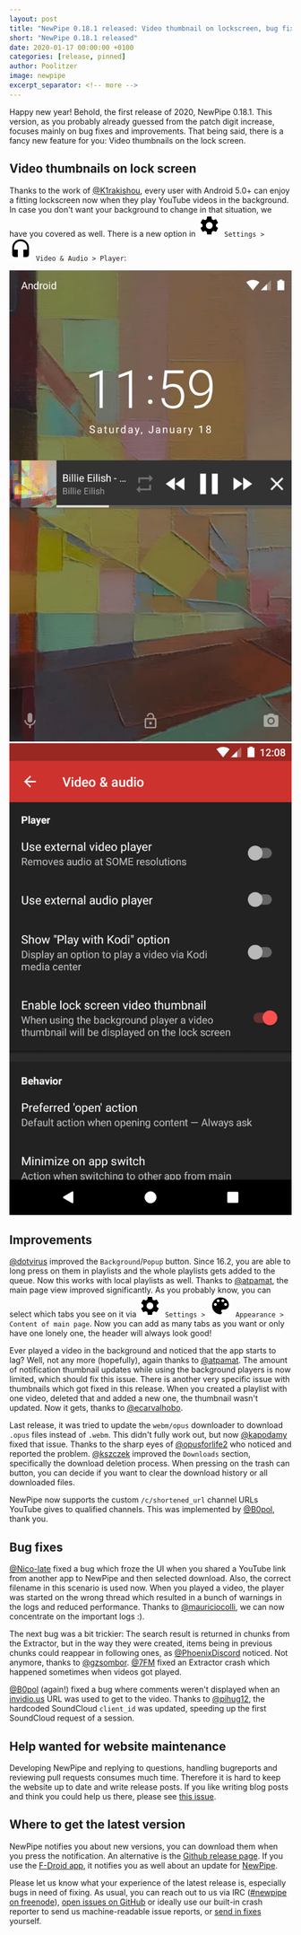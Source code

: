 ```yaml
---
layout: post
title: "NewPipe 0.18.1 released: Video thumbnail on lockscreen, bug fixes and improvements"
short: "NewPipe 0.18.1 released"
date: 2020-01-17 00:00:00 +0100
categories: [release, pinned]
author: Poolitzer
image: newpipe
excerpt_separator: <!-- more -->
---
```


Happy new year! Behold, the first release of 2020, NewPipe 0.18.1. This version, as you probably already guessed from the patch digit increase, focuses mainly on bug fixes and improvements. That being said, there is a fancy new feature for you: Video thumbnails on the lock screen.

<!-- more -->

## Video thumbnails on lock screen

Thanks to the work of [@K1rakishou](https://github.com/K1rakishou), every user with Android 5.0+ can enjoy a fitting lockscreen now when they play YouTube videos in the background. In case you don't want your background to change in that situation, we have you covered as well. There is a new option in <code><nobr><img src="/img/icons/baseline-settings-20px.svg" /> Settings</nobr> > <nobr><img src="/img/icons/headset-20px.svg" /> Video & Audio</nobr> > Player</code>:

<div class="media-row media-items-2">
<img class="no-flow img-responsive" src="/img/screenshots/shot_lockscreen_thumbnail.png"/>
<img class="no-flow img-responsive" src="/img/screenshots/shot_settings_lockscreen_thumbnail.png"/>
</div>

## Improvements

[@dotvirus](https://github.com/dotvirus) improved the `Background`/`Popup` button. Since 16.2, you are able to long press on them in playlists and the whole playlists gets added to the queue. Now this works with local playlists as well. Thanks to [@atpamat](https://github.com/atpamat), the main page view improved significantly. As you probably know, you can select which tabs you see on it via <code><nobr><img src="/img/icons/baseline-settings-20px.svg" /> Settings</nobr> > <nobr><img src="/img/icons/color_lens-20px.svg" /> Appearance</nobr> > <nobr>Content of main page</nobr></code>. Now you can add as many tabs as you want or only have one lonely one, the header will always look good!

Ever played a video in the background and noticed that the app starts to lag? Well, not any more (hopefully), again thanks to [@atpamat](https://github.com/atpamat). The amount of notification thumbnail updates while using the background players is now limited, which should fix this issue. There is another very specific issue with thumbnails which got fixed in this release. When you created a playlist with one video, deleted that and added a new one, the thumbnail wasn't updated. Now it gets, thanks to [@ecarvalhobo](https://github.com/decarvalhobo).

Last release, it was tried to update the <code>webm/opus</code> downloader to download <code>.opus</code> files instead of <code>.webm</code>. This didn't fully work out, but now [@kapodamy](https://github.com/kapodamy) fixed that issue. Thanks to the sharp eyes of [@opusforlife2](https://github.com/opusforlife2) who noticed and reported the problem. [@kszczek](https://github.com/kszczek) improved the `Downloads` section, specifically the download deletion process. When pressing on the trash can button, you can decide if you want to clear the download history or all downloaded files.

NewPipe now supports the custom `/c/shortened_url` channel URLs YouTube gives to qualified channels. This was implemented by [@B0pol](https://github.com/B0pol), thank you.


## Bug fixes

[@Nico-late](https://github.com/Nico-late) fixed a bug which froze the UI when you shared a YouTube link from another app to NewPipe and then selected download. Also, the correct filename in this scenario is used now. When you played a video, the player was started on the wrong thread which resulted in a bunch of warnings in the logs and reduced performance. Thanks to [@mauriciocolli](https://github.com/mauriciocolli), we can now concentrate on the important logs :).

The next bug was a bit trickier: The search result is returned in chunks from the Extractor, but in the way they were created, items being in previous chunks could reappear in following ones, as [@PhoenixDiscord](https://github.com/PhoenixDiscord) noticed. Not anymore, thanks to [@gzsombor](https://github.com/gzsombor). [@7FM](https://github.com/7FM) fixed an Extractor crash which happened sometimes when videos got played.

[@B0pol](https://github.com/B0pol) (again!) fixed a bug where comments weren't displayed when an [invidio.us](https://invidio.us) URL was used to get to the video. Thanks to [@pihug12](https://github.com/pihug12), the hardcoded SoundCloud `client_id` was updated, speeding up the first SoundCloud request of a session.

## Help wanted for website maintenance

Developing NewPipe and replying to questions, handling bugreports and reviewing pull requests consumes much time. Therefore it is hard to keep the website up to date and write release posts. If you like writing blog posts and think you could help us there, please see [this issue](https://github.com/TeamNewPipe/website/issues/125).


## Where to get the latest version

NewPipe notifies you about new versions, you can download them when you press the notification. An alternative is the [Github release page](https://github.com/TeamNewPipe/NewPipe/releases). If you use the [F-Droid app](https://f-droid.org/), it notifies you as well about an update for [NewPipe](https://f-droid.org/packages/org.schabi.newpipe/).

Please let us know what your experience of the latest release is, especially bugs in need of fixing. As usual, you can reach out to us via IRC ([#newpipe on freenode](https://webchat.freenode.net/?channels=newpipe)), [open issues on GitHub](https://github.com/TeamNewPipe/NewPipe/issues/new) or ideally use our built-in crash reporter to send us machine-readable issue reports, or [send in fixes](https://github.com/TeamNewPipe/NewPipe/blob/dev/.github/CONTRIBUTING.md#bug-fixing) yourself.
